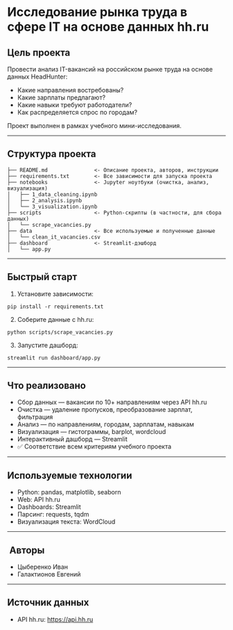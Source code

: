 #  Исследование рынка труда в сфере IT на основе данных hh.ru

##  Цель проекта

Провести анализ IT-вакансий на российском рынке труда на основе данных HeadHunter:

  * Какие направления востребованы?
  * Какие зарплаты предлагают?
  * Какие навыки требуют работодатели?
  * Как распределяется спрос по городам?

Проект выполнен в рамках учебного мини-исследования.

* * *
##  Структура проекта
    ├── README.md               <- Описание проекта, авторов, инструкции
    ├── requirements.txt        <- Все зависимости для запуска проекта
    ├── notebooks               <- Jupyter ноутбуки (очистка, анализ, визуализация)
    │   ├── 1_data_cleaning.ipynb
    │   ├── 2_analysis.ipynb
    │   └── 3_visualization.ipynb
    ├── scripts                 <- Python-скрипты (в частности, для сбора данных)
    │   └── scrape_vacancies.py
    ├── data                    <- Все используемые и полученные данные
    │   └── clean_it_vacancies.csv
    ├── dashboard               <- Streamlit-дэшборд
    │   └── app.py
* * *
##  Быстрый старт

  1. Установите зависимости:

    pip install -r requirements.txt

  2. Соберите данные с hh.ru:

    python scripts/scrape_vacancies.py

  3. Запустите дашборд:

    streamlit run dashboard/app.py

* * *
##  Что реализовано

  * Сбор данных — вакансии по 10+ направлениям через API hh.ru
  * Очистка — удаление пропусков, преобразование зарплат, фильтрация
  * Анализ — по направлениям, городам, зарплатам, навыкам
  * Визуализация — гистограммы, barplot, wordcloud
  * Интерактивный дашборд — Streamlit
  * ✅ Соответствие всем критериям учебного проекта

* * *
##  Используемые технологии

  * Python: pandas, matplotlib, seaborn
  * Web: API hh.ru
  * Dashboards: Streamlit
  * Парсинг: requests, tqdm
  * Визуализация текста: WordCloud

* * *

## ‍ Авторы

  * Цыберенко Иван
  * Галактионов Евгений

* * *
##  Источник данных

  * API hh.ru: https://api.hh.ru
